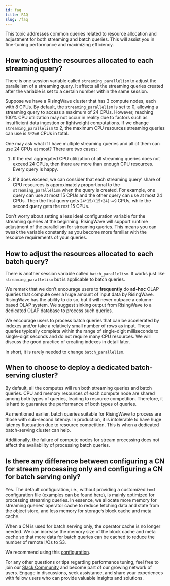 ```yaml
---
id: faq
title: FAQ
slug: /faq
---
```

<head>
  <link rel="canonical" href="https://docs.risingwave.com/docs/current/faq/" />
</head>

This topic addresses common queries related to resource allocation and adjustment for both streaming and batch queries. This will assist you in fine-tuning performance and maximizing efficiency.

## How to adjust the resources allocated to each streaming query?

There is one session variable called `streaming_parallelism` to adjust the parallelism of a streaming query. It affects all the streaming queries created after the variable is set to a certain number within the same session.

Suppose we have a RisingWave cluster that has 3 compute nodes, each with 8 CPUs. By default, the `streaming_parallelism` is set to 0, allowing a streaming query to access a maximum of 24 CPUs. However, reaching 100% CPU utilization may not occur in reality due to factors such as insufficient data ingestion or lightweight computations. If we change `streaming_parallelism` to 2, the maximum CPU resources streaming queries can use is `3*2=6` CPUs in total.

One may ask what if I have multiple streaming queries and all of them can use 24 CPUs at most? There are two cases:

1. If the real aggregated CPU utilization of all streaming queries does not exceed 24 CPUs, then there are more than enough CPU resources. Every query is happy.

2. If it does exceed, we can consider that each streaming query’ share of CPU resources is approximately proportional to the `streaming_parallelism` when the query is created. For example, one query can use at most 15 CPUs and the other query can use at most 24 CPUs. Then the first query gets `24*15/(15+24)~=9` CPUs, while the second query gets the rest 15 CPUs.

Don’t worry about setting a less ideal configuration variable for the streaming queries at the beginning. RisingWave will support runtime adjustment of the parallelism for streaming queries. This means you can tweak the variable constantly as you become more familiar with the resource requirements of your queries.

## How to adjust the resources allocated to each batch query?

There is another session variable called `batch_parallelism`. It works just like `streaming_parallelism` but is applicable to batch queries.

We remark that we don’t encourage users to **frequently** do **ad-hoc** OLAP queries that compute over a huge amount of input data by RisingWave. RisingWave has the ability to do so, but it will never outpace a column-based OLAP system. We suggest sinking output from RisingWave to a dedicated OLAP database to process such queries.

We encourage users to process batch queries that can be accelerated by indexes and/or take a relatively small number of rows as input. These queries typically complete within the range of single-digit milliseconds to single-digit seconds and do not require many CPU resources. We will discuss the good practice of creating indexes in detail later.

In short, it is rarely needed to change `batch_parallelism`.

## When to choose to deploy a dedicated batch-serving cluster?

By default, all the computes will run both streaming queries and batch queries. CPU and memory resources of each compute node are shared among both types of queries, leading to resource competition. Therefore, it is hard to guarantee the performance of both types of queries.

As mentioned earlier, batch queries suitable for RisingWave to process are those with sub-second latency. In production, it is intolerable to have huge latency fluctuation due to resource competition. This is when a dedicated batch-serving cluster can help.

Additionally, the failure of compute nodes for stream processing does not affect the availability of processing batch queries. 

## Is there any difference between configuring a CN for stream processing only and configuring a CN for batch serving only?

Yes. The default configuration, i.e., without providing a customized `toml` configuration file (examples can be found [here](https://github.com/risingwavelabs/risingwave/tree/main/src/config)), is mainly optimized for processing streaming queries. In essence, we allocate more memory for streaming queries’ operator cache to reduce fetching data and state from the object store, and less memory for storage’s block cache and meta cache.

When a CN is used for batch serving only, the operator cache is no longer needed. We can increase the memory size of the block cache and meta cache so that more data for batch queries can be cached to reduce the number of remote I/Os to S3. 

We recommend using this [configuration](https://github.com/risingwavelabs/risingwave/blob/main/src/config/serving-only.toml).

For any other questions or tips regarding performance tuning, feel free to join our [Slack Community](https://www.risingwave.com/slack) and become part of our growing network of users. Engage in discussions, seek assistance, and share your experiences with fellow users who can provide valuable insights and solutions.

